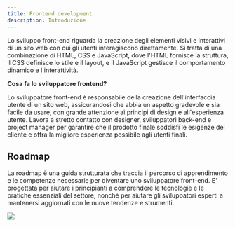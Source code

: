 ```yaml
---
title: Frontend development
description: Introduzione
---
```


Lo sviluppo front-end riguarda la creazione degli elementi visivi e interattivi di un sito web con cui gli utenti interagiscono direttamente. Si tratta di una combinazione di HTML, CSS e JavaScript, dove l'HTML fornisce la struttura, il CSS definisce lo stile e il layout, e il JavaScript gestisce il comportamento dinamico e l'interattività.

**Cosa fa lo sviluppatore frontend?**

Lo sviluppatore front-end è responsabile della creazione dell'interfaccia utente di un sito web, assicurandosi che abbia un aspetto gradevole e sia facile da usare, con grande attenzione ai principi di design e all'esperienza utente. Lavora a stretto contatto con designer, sviluppatori back-end e project manager per garantire che il prodotto finale soddisfi le esigenze del cliente e offra la migliore esperienza possibile agli utenti finali.


## Roadmap

La roadmap è una guida strutturata che traccia il percorso di apprendimento e le competenze necessarie per diventare uno sviluppatore front-end. E' progettata per aiutare i principianti a comprendere le tecnologie e le pratiche essenziali del settore, nonché per aiutare gli sviluppatori esperti a mantenersi aggiornati con le nuove tendenze e strumenti.

![](/images/2.frontend/frontend-roadmap.jpg)
